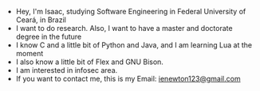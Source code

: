 - Hey, I'm Isaac, studying Software Engineering in Federal University of Ceará, in Brazil
- I want to do research. Also, I want to have a master and doctorate degree in the future
- I know C and a little bit of Python and Java, and I am learning Lua at the moment
- I also know a little bit of Flex and GNU Bison.
- I am interested in infosec area.
- If you want to contact me, this is my Email: ienewton123@gmail.com
